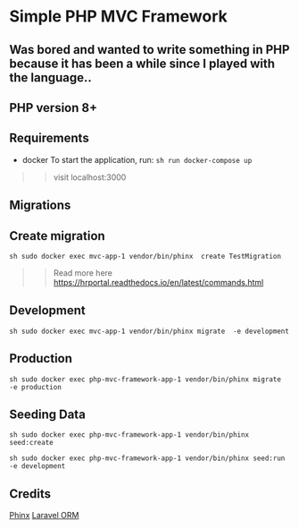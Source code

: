 # Simple PHP MVC Framework
## Was bored and wanted to write something in PHP because it has been a while since I played with the language..

## PHP version 8+

## Requirements
- docker
To start the application, run:
```sh run docker-compose up ```
>> visit localhost:3000

## Migrations

## Create migration
```sh sudo docker exec mvc-app-1 vendor/bin/phinx  create TestMigration```
>> Read more here https://hrportal.readthedocs.io/en/latest/commands.html

## Development

```sh sudo docker exec mvc-app-1 vendor/bin/phinx migrate  -e development ```

## Production

 ```sh sudo docker exec php-mvc-framework-app-1 vendor/bin/phinx migrate  -e production ```

## Seeding Data

```sh sudo docker exec php-mvc-framework-app-1 vendor/bin/phinx seed:create ```

```sh sudo docker exec php-mvc-framework-app-1 vendor/bin/phinx seed:run  -e development ```

## Credits
[Phinx](https://phinx.org/)
[Laravel ORM](https://laravel.com/docs/8.x/eloquent)
